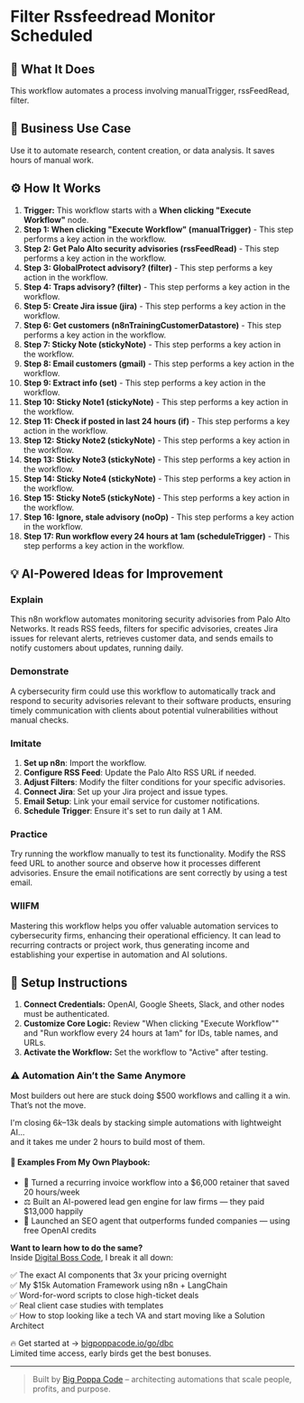 # Filter Rssfeedread Monitor Scheduled

## 🚀 What It Does
This workflow automates a process involving manualTrigger, rssFeedRead, filter.

## 💼 Business Use Case
Use it to automate research, content creation, or data analysis. It saves hours of manual work.

## ⚙️ How It Works
1.  **Trigger:** This workflow starts with a **When clicking "Execute Workflow"** node.
2. **Step 1: When clicking "Execute Workflow" (manualTrigger)** - This step performs a key action in the workflow.
3. **Step 2: Get Palo Alto security advisories (rssFeedRead)** - This step performs a key action in the workflow.
4. **Step 3: GlobalProtect advisory? (filter)** - This step performs a key action in the workflow.
5. **Step 4: Traps advisory? (filter)** - This step performs a key action in the workflow.
6. **Step 5: Create Jira issue (jira)** - This step performs a key action in the workflow.
7. **Step 6: Get customers (n8nTrainingCustomerDatastore)** - This step performs a key action in the workflow.
8. **Step 7: Sticky Note (stickyNote)** - This step performs a key action in the workflow.
9. **Step 8: Email customers (gmail)** - This step performs a key action in the workflow.
10. **Step 9: Extract info (set)** - This step performs a key action in the workflow.
11. **Step 10: Sticky Note1 (stickyNote)** - This step performs a key action in the workflow.
12. **Step 11: Check if posted in last 24 hours (if)** - This step performs a key action in the workflow.
13. **Step 12: Sticky Note2 (stickyNote)** - This step performs a key action in the workflow.
14. **Step 13: Sticky Note3 (stickyNote)** - This step performs a key action in the workflow.
15. **Step 14: Sticky Note4 (stickyNote)** - This step performs a key action in the workflow.
16. **Step 15: Sticky Note5 (stickyNote)** - This step performs a key action in the workflow.
17. **Step 16: Ignore, stale advisory (noOp)** - This step performs a key action in the workflow.
18. **Step 17: Run workflow every 24 hours at 1am (scheduleTrigger)** - This step performs a key action in the workflow.

## 💡 AI-Powered Ideas for Improvement
### Explain
This n8n workflow automates monitoring security advisories from Palo Alto Networks. It reads RSS feeds, filters for specific advisories, creates Jira issues for relevant alerts, retrieves customer data, and sends emails to notify customers about updates, running daily.

### Demonstrate
A cybersecurity firm could use this workflow to automatically track and respond to security advisories relevant to their software products, ensuring timely communication with clients about potential vulnerabilities without manual checks.

### Imitate
1. **Set up n8n**: Import the workflow.
2. **Configure RSS Feed**: Update the Palo Alto RSS URL if needed.
3. **Adjust Filters**: Modify the filter conditions for your specific advisories.
4. **Connect Jira**: Set up your Jira project and issue types.
5. **Email Setup**: Link your email service for customer notifications.
6. **Schedule Trigger**: Ensure it's set to run daily at 1 AM.

### Practice
Try running the workflow manually to test its functionality. Modify the RSS feed URL to another source and observe how it processes different advisories. Ensure the email notifications are sent correctly by using a test email.

### WIIFM
Mastering this workflow helps you offer valuable automation services to cybersecurity firms, enhancing their operational efficiency. It can lead to recurring contracts or project work, thus generating income and establishing your expertise in automation and AI solutions.

## 🔧 Setup Instructions
1. **Connect Credentials:** OpenAI, Google Sheets, Slack, and other nodes must be authenticated.
2. **Customize Core Logic:** Review "When clicking "Execute Workflow"" and "Run workflow every 24 hours at 1am" for IDs, table names, and URLs.
3. **Activate the Workflow:** Set the workflow to "Active" after testing.

### ⚠️ Automation Ain’t the Same Anymore

Most builders out here are stuck doing $500 workflows and calling it a win.  
That’s not the move.  

I'm closing $6k–$13k deals by stacking simple automations with lightweight AI...  
and it takes me under 2 hours to build most of them.

#### 🧠 Examples From My Own Playbook:
- 🔁 Turned a recurring invoice workflow into a $6,000 retainer that saved 20 hours/week  
- ⚖️ Built an AI-powered lead gen engine for law firms — they paid $13,000 happily  
- 🚀 Launched an SEO agent that outperforms funded companies — using free OpenAI credits  

**Want to learn how to do the same?**  
Inside [Digital Boss Code](https://bigpoppacode.io/go/dbc), I break it all down:

✅ The exact AI components that 3x your pricing overnight  
✅ My $15k Automation Framework using n8n + LangChain  
✅ Word-for-word scripts to close high-ticket deals  
✅ Real client case studies with templates  
✅ How to stop looking like a tech VA and start moving like a Solution Architect  

🔥 Get started at → [bigpoppacode.io/go/dbc](https://bigpoppacode.io/go/dbc)  
Limited time access, early birds get the best bonuses.

---
> Built by [Big Poppa Code](https://bigpoppacode.io) – architecting automations that scale people, profits, and purpose.

